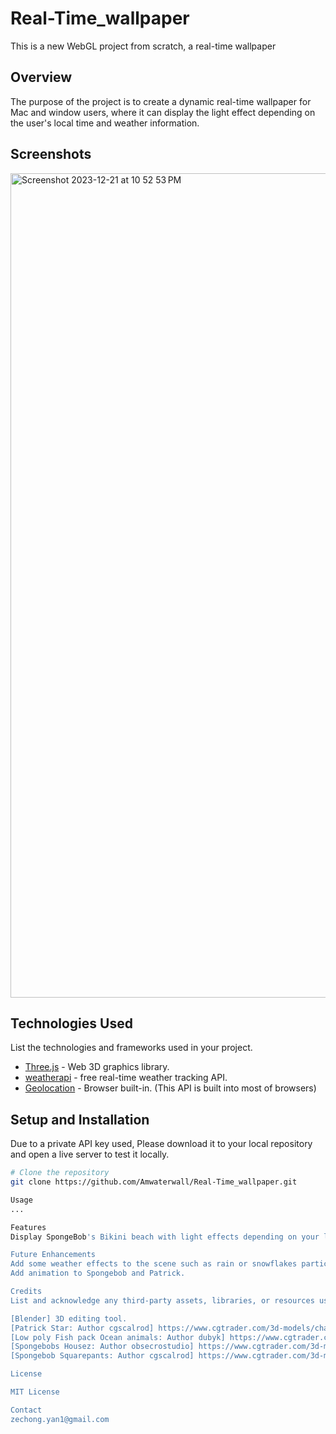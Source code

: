 # Real-Time_wallpaper

This is a new WebGL project from scratch, a real-time wallpaper

## Overview

The purpose of the project is to create a dynamic real-time wallpaper for Mac and window users,
where it can display the light effect depending on the user's local time and weather information. 

## Screenshots
<img width="1319" alt="Screenshot 2023-12-21 at 10 52 53 PM" src="https://github.com/Amwaterwall/Real-Time_wallpaper/assets/113946308/1c841f06-b3d4-4841-b36e-58ac42ccdc5e">

## Technologies Used

List the technologies and frameworks used in your project.

- [Three.js](https://threejs.org/) - Web 3D graphics library.
- [weatherapi](https://www.weatherapi.com/) - free real-time weather tracking API.
- [Geolocation](built-in) - Browser built-in. (This API is built into most of browsers)

## Setup and Installation

Due to a private API key used, 
Please download it to your local repository and open a live server to test it locally.

```bash
# Clone the repository
git clone https://github.com/Amwaterwall/Real-Time_wallpaper.git

Usage
...

Features
Display SpongeBob's Bikini beach with light effects depending on your local time and display the local weather information. 

Future Enhancements
Add some weather effects to the scene such as rain or snowflakes particles.
Add animation to Spongebob and Patrick. 

Credits
List and acknowledge any third-party assets, libraries, or resources used in your project.

[Blender] 3D editing tool.
[Patrick Star: Author cgscalrod] https://www.cgtrader.com/3d-models/character/child/patrick-star-a1d0fea5-7b8e-4506-9ab4-e85afaadbf87
[Low poly Fish pack Ocean animals: Author dubyk] https://www.cgtrader.com/3d-models/animals/fish/low-poly-fish-pack-ocean-animals
[Spongebobs Housez: Author obsecrostudio] https://www.cgtrader.com/3d-models/character/fantasy-character/spongebobs-house
[Spongebob Squarepants: Author cgscalrod] https://www.cgtrader.com/3d-models/character/fantasy-character/spongebob-squarepants-b5d121d4-39dc-45cb-8c76-466d7141fb58

License

MIT License

Contact
zechong.yan1@gmail.com

